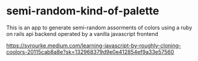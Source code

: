 # semi-random-kind-of-palette
This is an app to generate semi-random assorments of colors using a ruby on rails api backend operated by a vanilla javascript frontend 

https://svrourke.medium.com/learning-javascript-by-roughly-cloning-coolors-20115cab8a8e?sk=132968379d9e0e412854ef9a33e57560
